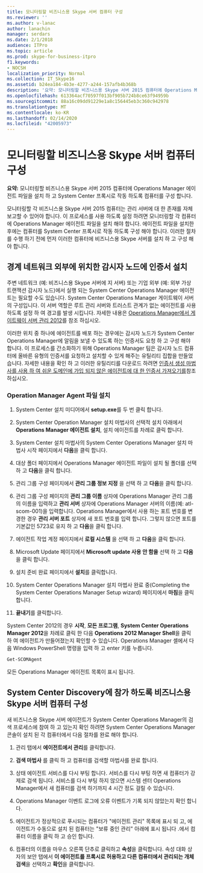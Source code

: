 ```yaml
---
title: 모니터링할 비즈니스용 Skype 서버 컴퓨터 구성
ms.reviewer: ''
ms.author: v-lanac
author: lanachin
manager: serdars
ms.date: 2/1/2018
audience: ITPro
ms.topic: article
ms.prod: skype-for-business-itpro
f1.keywords:
- NOCSH
localization_priority: Normal
ms.collection: IT_Skype16
ms.assetid: b24ea184-4b3e-4277-a244-157afb4b368b
description: '요약: 모니터링할 비즈니스용 Skype 서버 2015 컴퓨터에 Operations Manager 에이전트 파일을 설치 하 고 시스템 센터 프록시 역할을 하도록 컴퓨터를 구성 합니다.'
ms.openlocfilehash: 613364acf70597f013bf905b724b8ce63f94959b
ms.sourcegitcommit: 88a16c09dd91229e1a8c156445eb3c360c942978
ms.translationtype: MT
ms.contentlocale: ko-KR
ms.lasthandoff: 02/14/2020
ms.locfileid: "42005973"
---
```

# <a name="configure-the-skype-for-business-server-computers-that-will-be-monitored"></a>모니터링할 비즈니스용 Skype 서버 컴퓨터 구성

**요약:** 모니터링할 비즈니스용 Skype 서버 2015 컴퓨터에 Operations Manager 에이전트 파일을 설치 하 고 System Center 프록시로 작동 하도록 컴퓨터를 구성 합니다.

모니터링할 각 비즈니스용 Skype 서버 2015 컴퓨터는 관리 서버에 대 한 존재를 자체 보고할 수 있어야 합니다. 이 프로세스를 사용 하도록 설정 하려면 모니터링할 각 컴퓨터에 Operations Manager 에이전트 파일을 설치 해야 합니다. 에이전트 파일을 설치한 후에는 컴퓨터를 System Center 프록시로 작동 하도록 구성 해야 합니다. 이러한 절차를 수행 하기 전에 먼저 이러한 컴퓨터에 비즈니스용 Skype 서버를 설치 하 고 구성 해야 합니다.

## <a name="installing-a-certificate-on-a-watcher-node-located-outside-the-perimeter-network"></a>경계 네트워크 외부에 위치한 감시자 노드에 인증서 설치
<a name="watcher_node_outside"> </a>

주변 네트워크 (예: 비즈니스용 Skype 서버에 지 서버) 또는 기업 외부 (예: 외부 가상 트랜잭션 감시자 노드)에서 실행 되는 System Center Operations Manager 에이전트는 필요할 수도 있습니다. System Center Operations Manager 게이트웨이 서버의 구성입니다. 이 서버 역할은 루트 관리 서버와 트러스트 관계가 없는 에이전트를 사용 하도록 설정 하 여 경고를 발생 시킵니다. 자세한 내용은 [Operations Manager에서 게이트웨이 서버 관리 2012](https://technet.microsoft.com/library/hh212823.aspx)를 참조 하십시오.

이러한 위치 중 하나에 에이전트를 배포 하는 경우에는 감시자 노드가 System Center Operations Manager에 알림을 보낼 수 있도록 하는 인증서도 요청 하 고 구성 해야 합니다. 이 프로세스를 간소화하기 위해 Operations Manager 팀은 감시자 노드 컴퓨터에 올바른 유형의 인증서를 요청하고 설치할 수 있게 해주는 유틸리티 집합을 만들었습니다. 자세한 내용을 확인 하 고 이러한 유틸리티를 다운로드 하려면 [인증서 생성 마법사를 사용 하 여 쉬운 도메인에 가입 되지 않은 에이전트에 대 한 인증서 가져오기를](https://go.microsoft.com/fwlink/p/?LinkID=267421&amp;amp;clcid=0x409)참조 하십시오.

### <a name="installing-the-operation-manager-agent-files"></a>Operation Manager Agent 파일 설치

1. System Center 설치 미디어에서 **setup.exe**를 두 번 클릭 합니다.

2. System Center Operation Manager 설치 마법사의 선택적 설치 아래에서 **Operations Manager 에이전트 설치**, 설치 에이전트를 차례로 클릭 합니다.

3. System Center 설치 마법사의 System Center Operations Manager 설치 마법사 시작 페이지에서 **다음**을 클릭 합니다.

4. 대상 폴더 페이지에서 Operations Manager 에이전트 파일이 설치 될 폴더를 선택 하 고 **다음**을 클릭 합니다.

5. 관리 그룹 구성 페이지에서 **관리 그룹 정보 지정** 을 선택 하 고 **다음**을 클릭 합니다.

6. 관리 그룹 구성 페이지의 **관리 그룹 이름** 상자에 Operations Manager 관리 그룹의 이름을 입력하고 **관리 서버** 상자에 Operations Manager 서버의 이름(예: atl-scom-001)을 입력합니다. Operations Manager에서 사용 하는 포트 번호를 변경한 경우 **관리 서버 포트** 상자에 새 포트 번호를 입력 합니다. 그렇지 않으면 포트를 기본값인 5723로 유지 하 고 **다음**을 클릭 합니다.

7. 에이전트 작업 계정 페이지에서 **로컬 시스템** 을 선택 하 고 **다음**을 클릭 합니다.

8. Microsoft Update 페이지에서 **Microsoft update 사용 안 함을** 선택 하 고 **다음**을 클릭 합니다.

9. 설치 준비 완료 페이지에서 **설치**를 클릭합니다.

10. System Center Operations Manager 설치 마법사 완료 중(Completing the System Center Operations Manager Setup wizard) 페이지에서 **마침**을 클릭합니다.

11. **끝내기**를 클릭합니다.

System Center 2012의 경우 **시작**, **모든 프로그램**, **System Center Operations Manager 2012**을 차례로 클릭 한 다음 **Operations 2012 Manager Shell**을 클릭 하 여 에이전트가 만들어졌는지 확인할 수 있습니다. Operations Manager 셸에서 다음 Windows PowerShell 명령을 입력 하 고 enter 키를 누릅니다.
```PowerShell
Get-SCOMAgent
```

모든 Operations Manager 에이전트 목록이 표시 됩니다.
## <a name="configuring-the-skype-for-business-server-computer-to-participate-in-system-center-discovery"></a>System Center Discovery에 참가 하도록 비즈니스용 Skype 서버 컴퓨터 구성
<a name="watcher_node_outside"> </a>

새 비즈니스용 Skype 서버 에이전트가 System Center Operations Manager의 검색 프로세스에 참여 하 고 있는지 확인 하려면 System Center Operations Manager 콘솔이 설치 된 각 컴퓨터에서 다음 절차를 완료 해야 합니다.

1. 관리 탭에서 **에이전트에서 관리**를 클릭합니다.

2. **검색 마법사** 를 클릭 하 고 컴퓨터를 검색할 마법사를 완료 합니다.

3. 상태 에이전트 서비스를 다시 부팅 합니다. 서비스를 다시 부팅 하면 새 컴퓨터가 강제로 검색 됩니다. 서비스를 다시 부팅 하지 않으면 시스템 센터 Operations Manager에서 새 컴퓨터를 검색 하기까지 4 시간 정도 걸릴 수 있습니다.

4. Operations Manager 이벤트 로그에 오류 이벤트가 기록 되지 않았는지 확인 합니다.

5. 에이전트가 정상적으로 푸시되는 컴퓨터가 "에이전트 관리" 목록에 표시 되 고, 에이전트가 수동으로 설치 된 컴퓨터는 "보류 중인 관리" 아래에 표시 됩니다 .에서 컴퓨터 이름을 클릭 하 고 승인 합니다.

6. 컴퓨터의 이름을 마우스 오른쪽 단추로 클릭하고 **속성**을 클릭합니다. 속성 대화 상자의 보안 탭에서 **이 에이전트를 프록시로 허용하고 다른 컴퓨터에서 관리되는 개체 검색**을 선택하고 **확인**을 클릭합니다.


